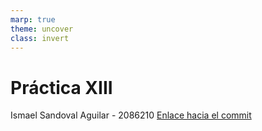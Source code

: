 ```yaml
---
marp: true
theme: uncover
class: invert
---
```


# Práctica XIII

Ismael Sandoval Aguilar - 2086210
[Enlace hacia el commit](https://github.com/bgr8594/Laboratorio-032-2023/commit/28b12f5a3963a9b85470b8bb97d8daf6e65c4cce)